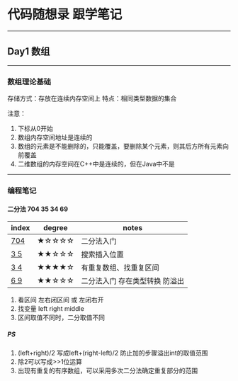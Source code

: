 # 代码随想录 跟学笔记
---
## Day1 数组
---

### 数组理论基础

存储方式：存放在连续内存空间上
特点：相同类型数据的集合

注意：
1. 下标从0开始
1. 数组内存空间地址是连续的
1. 数组的元素是不能删除的，只能覆盖，要删除某个元素，则其后方所有元素向前覆盖
1. 二维数组的内存空间在C++中是连续的，但在Java中不是
---
### 编程笔记 
#### 二分法 704 35 34 69
| index | degree | notes |
| ----- | ------ | ----- |
| [704](https://leetcode.cn/problems/binary-search/description/) | ★☆☆☆☆ | 二分法入门 |
| [3 5](https://leetcode.cn/problems/search-insert-position) | ★★☆☆☆ | 搜索插入位置 |
| [3 4](https://leetcode.cn/problems/find-first-and-last-position-of-element-in-sorted-array) | ★★★★☆ | 有重复数组、找重复区间 |
| [6 9]([https://leetcode.cn/problems/find-first-and-last-position-of-element-in-sorted-array](https://leetcode.cn/problems/sqrtx/)) | ★★☆☆☆ | 二分法入门 存在类型转换 防溢出 |

1. 看区间 左右闭区间 或 左闭右开
2. 找变量 left right middle
3. 区间取值不同时，二分取值不同
##### PS
1. (left+right)/2 写成left+(right-left)/2 防止加的步骤溢出int的取值范围
2. 除2可以写成>>1位运算
3. 出现有重复的有序数组，可以采用多次二分法确定重复部分的范围
